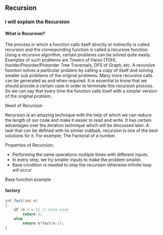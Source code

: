 ## Recursion

###  i will explain the Recursion

#### What is Recursion?
The process in which a function calls itself
directly or indirectly is called recursion
and the corresponding function is called a
recursive function. Using a recursive 
algorithm, certain problems can be solved
quite easily. Examples of such problems 
are Towers of Hanoi (TOH),
Inorder/Preorder/Postorder Tree Traversals,
DFS of Graph, etc. A recursive function
solves a particular problem by calling
a copy of itself and solving smaller
sub problems of the original problems.
Many more recursive calls can be generated
as and when required. 
It is essential to know that we
should provide a certain case in 
order to terminate this recursion process.
So we can say that every time the function 
calls itself with a simpler version of the original problem.

Need of Recursion

Recursion is an amazing technique with the help of which we
can reduce the length of our code and make it easier
to read and write. It has certain advantages over
the iteration technique which will be discussed later.
A task that can be defined with its similar subtask,
recursion is one of the best solutions for it. For example;
The Factorial of a number.

Properties of Recursion:
* Performing the same operations multiple times with different inputs.
* In every step, we try smaller inputs to make the problem smaller.
* Base condition is needed to stop the recursion otherwise infinite loop will occur

Base function example
#### factory
```csharp
int fact(int n)
{
    if (n < = 1) // base case
        return 1;
    else    
        return n*fact(n-1);    
}
```